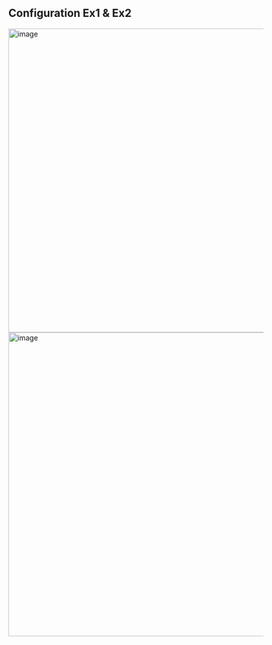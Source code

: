 ## Configuration Ex1 & Ex2
<img width="600" alt="image" src="![Screenshot 2024-04-12 152102](https://github.com/minchangggg/Stm32/assets/125820144/ebd03f35-2bb7-417c-aeca-e70e8f9f1cae)">

<img width="600" alt="image" src="![image](https://github.com/minchangggg/Stm32/assets/125820144/38b934a3-999b-48fb-8826-8f2767423ff1)">
